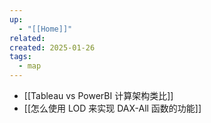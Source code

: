 ```yaml
---
up:
  - "[[Home]]"
related: 
created: 2025-01-26
tags:
  - map
---
```


- [[Tableau vs PowerBI 计算架构类比]]
- [[怎么使用 LOD 来实现 DAX-All 函数的功能]]